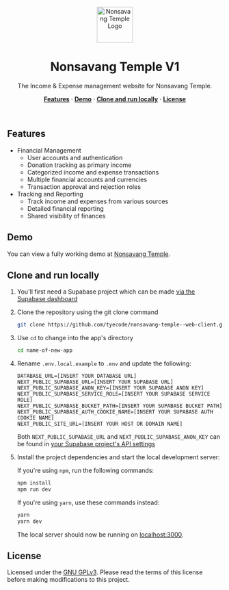 <p align="center">
  <img width="84" alt="Nonsavang Temple Logo" src="https://brsqcdlrwftfrrfdanov.supabase.co/storage/v1/object/public/images/logo-compressed.png">
  <h1 align="center">Nonsavang Temple V1</h1>
</p>

<p align="center">
 The Income & Expense management website for Nonsavang Temple.
</p>

<p align="center">
  <a href="#features"><strong>Features</strong></a> ·
  <a href="#demo"><strong>Demo</strong></a> ·
  <a href="#clone-and-run-locally"><strong>Clone and run locally</strong></a> ·
  <a href="#license"><strong>License</strong></a>
</p>
<br/>

## Features

- Financial Management
  - User accounts and authentication
  - Donation tracking as primary income
  - Categorized income and expense transactions
  - Multiple financial accounts and currencies
  - Transaction approval and rejection roles
- Tracking and Reporting
  - Track income and expenses from various sources
  - Detailed financial reporting
  - Shared visibility of finances


## Demo

You can view a fully working demo at [Nonsavang Temple](https://nonsavang-temple.tyecode.space/).

## Clone and run locally

1. You'll first need a Supabase project which can be made [via the Supabase dashboard](https://database.new)

2. Clone the repository using the git clone command

   ```bash
   git clone https://github.com/tyecode/nonsavang-temple--web-client.git
   ```

3. Use `cd` to change into the app's directory

   ```bash
   cd name-of-new-app
   ```

4. Rename `.env.local.example` to `.env` and update the following:

   ```
   DATABASE_URL=[INSERT YOUR DATABASE URL]
   NEXT_PUBLIC_SUPABASE_URL=[INSERT YOUR SUPABASE URL]
   NEXT_PUBLIC_SUPABASE_ANON_KEY=[INSERT YOUR SUPABASE ANON KEY]
   NEXT_PUBLIC_SUPABASE_SERVICE_ROLE=[INSERT YOUR SUPABASE SERVICE ROLE]
   NEXT_PUBLIC_SUPABASE_BUCKET_PATH=[INSERT YOUR SUPABASE BUCKET PATH]
   NEXT_PUBLIC_SUPABASE_AUTH_COOKIE_NAME=[INSERT YOUR SUPABASE AUTH COOKIE NAME]
   NEXT_PUBLIC_SITE_URL=[INSERT YOUR HOST OR DOMAIN NAME]
   ```

   Both `NEXT_PUBLIC_SUPABASE_URL` and `NEXT_PUBLIC_SUPABASE_ANON_KEY` can be found in [your Supabase project's API settings](https://app.supabase.com/project/_/settings/api)

5. Install the project dependencies and start the local development server:

   If you're using `npm`, run the following commands:

   ```bash
   npm install
   npm run dev
   ```

   If you're using `yarn`, use these commands instead:

   ```bash
   yarn
   yarn dev
   ```

   The local server should now be running on [localhost:3000](http://localhost:3000/).

## License

Licensed under the [GNU GPLv3](https://github.com/tyecode/nonsavang-temple--web-client/blob/main/LICENSE). Please read the terms of this license before making modifications to this project.
